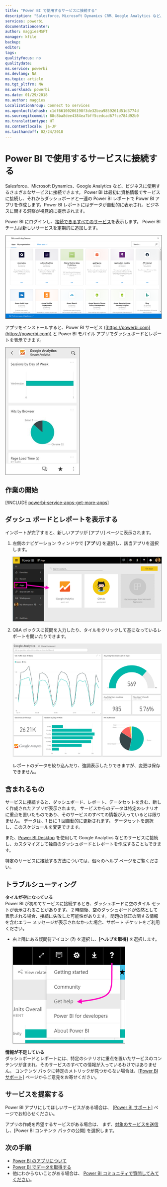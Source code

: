 ```yaml
---
title: "Power BI で使用するサービスに接続する"
description: "Salesforce、Microsoft Dynamics CRM、Google Analytics など、ビジネスに使用するさまざまなサービスに接続します。"
services: powerbi
documentationcenter: 
author: maggiesMSFT
manager: kfile
backup: 
editor: 
tags: 
qualityfocus: no
qualitydate: 
ms.service: powerbi
ms.devlang: NA
ms.topic: article
ms.tgt_pltfrm: NA
ms.workload: powerbi
ms.date: 01/29/2018
ms.author: maggies
LocalizationGroup: Connect to services
ms.openlocfilehash: c1df66100206198f3de32bea9859261d51d3774d
ms.sourcegitcommit: 88c8ba8dee4384ea7bff5cedcad67fce784d92b0
ms.translationtype: HT
ms.contentlocale: ja-JP
ms.lasthandoff: 02/24/2018
---
```

# <a name="connect-to-the-services-you-use-with-power-bi"></a>Power BI で使用するサービスに接続する
Salesforce、Microsoft Dynamics、Google Analytics など、ビジネスに使用するさまざまなサービスに接続できます。 Power BI は最初に資格情報でサービスに接続し、それからダッシュボードと一連の Power BI レポートで Power BI アプリを作成します。Power BI レポートにはデータが自動的に表示され、ビジネスに関する洞察が視覚的に提示されます。 

Power BI にログインし、[接続できるすべてのサービス](https://app.powerbi.com/getdata/services)を表示します。 Power BI チームは新しいサービスを定期的に追加します。

![AppSource アプリ](media/service-connect-to-services/overview.png)

アプリをインストールすると、Power BI サービス ([https://powerbi.com](https://powerbi.com)) と Power BI モバイル アプリでダッシュボードとレポートを表示できます。 

![Power BI モバイル アプリの Google アナリティクス アプリ](media/service-connect-to-services/power-bi-service-mobile-app-240.png)

## <a name="get-started"></a>作業の開始
[!INCLUDE [powerbi-service-apps-get-more-apps](./includes/powerbi-service-apps-get-more-apps.md)]

## <a name="view-the-dashboard-and-reports"></a>ダッシュ ボードとレポートを表示する
インポートが完了すると、新しいアプリが [アプリ] ページに表示されます。

1. 左側のナビゲーション ウィンドウで **[アプリ]** を選択し、該当アプリを選択します。
   
     ![[アプリ] ページ](media/service-connect-to-services/power-bi-service-apps-open-app.png)
2. Q&A ボックスに質問を入力したり、タイルをクリックして基になっているレポートを開いたりできます。 
   
    ![Google アナリティクス ダッシュボード](media/service-connect-to-services/googleanalytics2.png)
   
    レポートのデータを絞り込んだり、強調表示したりできますが、変更は保存できません。

## <a name="whats-included"></a>含まれるもの
サービスに接続すると、ダッシュボード、レポート、データセットを含む、新しく作成されたアプリが表示されます。 サービスからのデータは特定のシナリオに重点を置いたものであり、そのサービスのすべての情報が入っているとは限りません。 データは、1 日に 1 回自動的に更新されます。 データセットを選択し、このスケジュールを変更できます。

また、[Power BI Desktop](desktop-get-the-desktop.md) を使用して Google Analytics などのサービスに接続し、カスタマイズして独自のダッシュボードとレポートを作成することもできます。  

特定のサービスに接続する方法については、個々のヘルプ ページをご覧ください。

## <a name="troubleshooting"></a>トラブルシューティング
**タイルが空になっている**  
Power BI が初めてサービスに接続するとき、ダッシュボードに空のタイル セットが表示されることがあります。 2 時間後、空のダッシュボードが依然として表示される場合、接続に失敗した可能性があります。 問題の修正の関する情報を含むエラー メッセージが表示されなかった場合、サポート チケットをご利用ください。

* 右上隅にある疑問符アイコン (**?**) を選択し、**[ヘルプを取得]** を選択します。
  
    ![[ヘルプを取得] アイコン](media/service-connect-to-services/power-bi-service-get-help.png)

**情報が不足している**  
ダッシュボードとレポートには、特定のシナリオに重点を置いたサービスのコンテンツが含まれ、そのサービスのすべての情報が入っているわけではありません。 コンテンツ パックに特定のメトリックが見つからない場合は、[[Power BI サポート]](https://support.powerbi.com/forums/265200-power-bi) ページからご意見をお寄せください。

## <a name="suggesting-services"></a>サービスを提案する
Power BI アプリにしてほしいサービスがある場合は、 [[Power BI サポート]](https://support.powerbi.com/forums/265200-power-bi) ページでお知らせください。

アプリの作成を希望するサービスがある場合は、 まず、[対象のサービスを送信](https://azure.microsoft.com/marketplace/programs/certified/apply/)し、[Power BI コンテンツ パックの公開] を選択します。

## <a name="next-steps"></a>次の手順
* [Power BI のアプリについて](service-install-use-apps.md)
* [Power BI でデータを取得する](service-get-data.md)
* 他にわからないことがある場合は、 [Power BI コミュニティで質問してみてください](http://community.powerbi.com/)。

